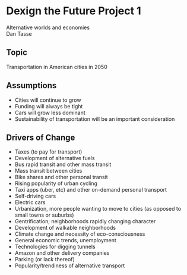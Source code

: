 <link href="stylesheets/GitHub2.css" rel="stylesheet"></link>

# Dexign the Future Project 1

Alternative worlds and economies  
Dan Tasse

## Topic

Transportation in American cities in 2050

## Assumptions

- Cities will continue to grow
- Funding will always be tight
- Cars will grow less dominant
- Sustainability of transportation will be an important consideration

## Drivers of Change

- Taxes (to pay for transport)
- Development of alternative fuels
- Bus rapid transit and other mass transit
- Mass transit between cities
- Bike shares and other personal transit
- Rising popularity of urban cycling
- Taxi apps (uber, etc) and other on-demand personal transport
- Self-driving cars
- Electric cars
- Urbanization, more people wanting to move to cities (as opposed to small towns or suburbs)
- Gentrification; neighborhoods rapidly changing character
- Development of walkable neighborhoods
- Climate change and necessity of eco-consciousness
- General economic trends, unemployment
- Technologies for digging tunnels
- Amazon and other delivery companies
- Parking (or lack thereof)
- Popularity/trendiness of alternative transport
